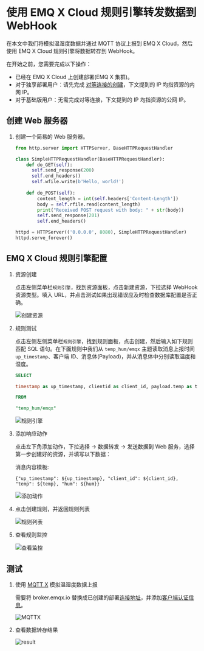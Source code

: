 # 使用 EMQ X Cloud 规则引擎转发数据到 WebHook

在本文中我们将模拟温湿度数据并通过 MQTT 协议上报到 EMQ X Cloud，然后使用 EMQ X Cloud 规则引擎将数据转存到 WebHook。

在开始之前，您需要完成以下操作：
* 已经在 EMQ X Cloud 上创建部署(EMQ X 集群)。
* 对于独享部署用户：请先完成 [对等连接的创建](../deployments/vpc_peering.md)，下文提到的 IP 均指资源的内网 IP。
* 对于基础版用户：无需完成对等连接，下文提到的 IP 均指资源的公网 IP。

## 创建 Web 服务器

1. 创建一个简易的 Web 服务器。

   ```python
   from http.server import HTTPServer, BaseHTTPRequestHandler
   
   class SimpleHTTPRequestHandler(BaseHTTPRequestHandler):
       def do_GET(self):
         self.send_response(200)
         self.end_headers()
         self.wfile.write(b'Hello, world!')
      
       def do_POST(self):
           content_length = int(self.headers['Content-Length'])
           body = self.rfile.read(content_length)
           print("Received POST request with body: " + str(body))
           self.send_response(201)
           self.end_headers()
   
   httpd = HTTPServer(('0.0.0.0', 8080), SimpleHTTPRequestHandler)
   httpd.serve_forever()
   ```


## EMQ X Cloud 规则引擎配置

1. 资源创建

   点击左侧菜单栏`规则引擎`，找到资源面板，点击新建资源，下拉选择 WebHook 资源类型。填入 URL，并点击测试如果出现错误应及时检查数据库配置是否正确。

   ![创建资源](./_assets/webhook_create_resource.png)

2. 规则测试

   点击左侧左侧菜单栏`规则引擎`，找到规则面板，点击创建，然后输入如下规则匹配 SQL 语句。在下面规则中我们从 `temp_hum/emqx` 主题读取消息上报时间 `up_timestamp`、客户端 ID、消息体(Payload)，并从消息体中分别读取温度和湿度。
   
   ```sql
   SELECT 
   
   timestamp as up_timestamp, clientid as client_id, payload.temp as temp, payload.hum as hum
   
   FROM
   
   "temp_hum/emqx"
   ```
   ![规则引擎](./_assets/sql_test.png)

3. 添加响应动作

   点击左下角添加动作，下拉选择 → 数据转发 → 发送数据到 Web 服务，选择第一步创建好的资源，并填写以下数据：
   
   消息内容模板: 
   ```
   {"up_timestamp": ${up_timestamp}, "client_id": ${client_id}, "temp": ${temp}, "hum": ${hum}}
   ```
   ![添加动作](./_assets/webhook_action.png)

4. 点击创建规则，并返回规则列表

   ![规则列表](./_assets/view_rule_engine_webhook.png)

5. 查看规则监控

   ![查看监控](./_assets/view_monitor_webhook.png)


## 测试

1. 使用 [MQTT X](https://mqttx.app/) 模拟温湿度数据上报

   需要将 broker.emqx.io 替换成已创建的部署[连接地址](../deployments/view_deployment.md)，并添加[客户端认证信息](../deployments/auth.md)。

   ![MQTTX](./_assets/mqttx_publish.png)
   
2. 查看数据转存结果
    
   ![result](./_assets/webhook_query_result.png)

